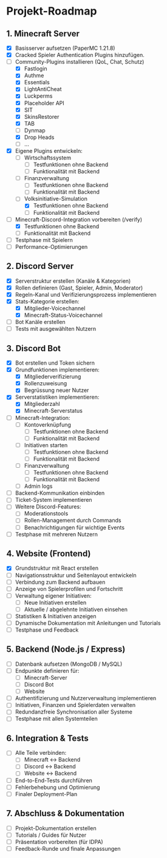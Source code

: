 # Projekt-Roadmap

## 1. Minecraft Server
- [x] Basisserver aufsetzen (PaperMC 1.21.8)
- [x] Cracked Spieler Authentication Plugins hinzufügen.
- [ ] Community-Plugins installieren (QoL, Chat, Schutz)
  - [x] Fastlogin
  - [x] Authme
  - [x] Essentials
  - [x] LightAntiCheat
  - [x] Luckperms
  - [x] Placeholder API
  - [x] SIT
  - [x] SkinsRestorer
  - [x] TAB
  - [ ] Dynmap
  - [x] Drop Heads
  - [ ] ...
- [x] Eigene Plugins entwickeln:
  - [ ] Wirtschaftssystem
    - [ ] Testfunktionen ohne Backend
    - [ ] Funktionalität mit Backend
  - [ ] Finanzverwaltung
    - [ ] Testfunktionen ohne Backend
    - [ ] Funktionalität mit Backend
  - [ ] Volksinitiative-Simulation
    - [x] Testfunktionen ohne Backend
    - [ ] Funktionalität mit Backend
- [ ] Minecraft-Discord-Integration vorbereiten (/verify)
  - [x] Testfunktionen ohne Backend
  - [ ] Funktionalität mit Backend
- [ ] Testphase mit Spielern
- [ ] Performance-Optimierungen

## 2. Discord Server
- [x] Serverstruktur erstellen (Kanäle & Kategorien)
- [x] Rollen definieren (Gast, Spieler, Admin, Moderator)
- [x] Regeln-Kanal und Verifizierungsprozess implementieren
- [x] Stats-Kategorie erstellen:
  - [x] Mitglieder-Voicechannel
  - [x] Minecraft-Status-Voicechannel
- [ ] Bot Kanäle erstellen
- [ ] Tests mit ausgewählten Nutzern

## 3. Discord Bot
- [x] Bot erstellen und Token sichern
- [x] Grundfunktionen implementieren:
  - [x] Mitgliederverifizierung
  - [x] Rollenzuweisung
  - [x] Begrüssung neuer Nutzer
- [x] Serverstatistiken implementieren:
  - [x] Mitgliederzahl
  - [x] Minecraft-Serverstatus
- [ ] Minecraft-Integration:
  - [ ] Kontoverknüpfung
    - [ ] Testfunktionen ohne Backend
    - [ ] Funktionalität mit Backend
  - [ ] Initiativen starten
    - [ ] Testfunktionen ohne Backend
    - [ ] Funktionalität mit Backend
  - [ ] Finanzverwaltung
    - [ ] Testfunktionen ohne Backend
    - [ ] Funktionalität mit Backend
  - [ ] Admin logs
- [ ] Backend-Kommunikation einbinden
- [ ] Ticket-System implementieren
- [ ] Weitere Discord-Features:
  - [ ] Moderationstools
  - [ ] Rollen-Management durch Commands
  - [ ] Benachrichtigungen für wichtige Events
- [ ] Testphase mit mehreren Nutzern

## 4. Website (Frontend)
- [x] Grundstruktur mit React erstellen
- [ ] Navigationsstruktur und Seitenlayout entwickeln
- [ ] Verbindung zum Backend aufbauen
- [ ] Anzeige von Spielerprofilen und Fortschritt
- [ ] Verwaltung eigener Initiativen:
  - [ ] Neue Initiativen erstellen
  - [ ] Aktuelle / abgelehnte Initiativen einsehen
- [ ] Statistiken & Initiativen anzeigen
- [ ] Dynamische Dokumentation mit Anleitungen und Tutorials
- [ ] Testphase und Feedback

## 5. Backend (Node.js / Express)
- [ ] Datenbank aufsetzen (MongoDB / MySQL)
- [ ] Endpunkte definieren für:
  - [ ] Minecraft-Server
  - [ ] Discord Bot
  - [ ] Website
- [ ] Authentifizierung und Nutzerverwaltung implementieren
- [ ] Initiativen, Finanzen und Spielerdaten verwalten
- [ ] Redundanzfreie Synchronisation aller Systeme
- [ ] Testphase mit allen Systemteilen

## 6. Integration & Tests
- [ ] Alle Teile verbinden:
  - [ ] Minecraft ↔ Backend
  - [ ] Discord ↔ Backend
  - [ ] Website ↔ Backend
- [ ] End-to-End-Tests durchführen
- [ ] Fehlerbehebung und Optimierung
- [ ] Finaler Deployment-Plan

## 7. Abschluss & Dokumentation
- [ ] Projekt-Dokumentation erstellen
- [ ] Tutorials / Guides für Nutzer
- [ ] Präsentation vorbereiten (für IDPA)
- [ ] Feedback-Runde und finale Anpassungen
